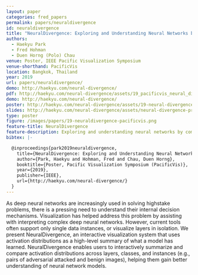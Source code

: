 ```yaml
---
layout: paper
categories: fred_papers
permalink: papers/neuraldivergence
id: neuraldivergence
title: "NeuralDivergence: Exploring and Understanding Neural Networks by Comparing Activation Distributions"
authors: 
  - Haekyu Park
  - Fred Hohman
  - Duen Horng (Polo) Chau
venue: Poster, IEEE Pacific Visualization Symposium
venue-shorthand: PacificVis
location: Bangkok, Thailand 
year: 2019
url: papers/neuraldivergence/
demo: http://haekyu.com/neural-divergence/
pdf: http://haekyu.com/neural-divergence/assets/19_pacificvis_neural_divergence.pdf
demo: http://haekyu.com/neural-divergence/
poster: http://haekyu.com/neural-divergence/assets/19-neural-divergence-poster.pdf
slides: http://haekyu.com/neural-divergence/assets/neural-divergence-presentation.pdf
type: poster
figure: /images/papers/19-neuraldivergence-pacificvis.png
feature-title: NeuralDivergence
feature-description: Exploring and understanding neural networks by comparing activation distributions
bibtex: |-

  @inproceedings{park2019neuraldivergence,
    title={NeuralDivergence: Exploring and Understanding Neural Networks by Comparing Activation Distributions},
    author={Park, Haekyu and Hohman, Fred and Chau, Duen Horng},
    booktitle={Poster, Pacific Visualization Symposium (PacificVis)},
    year={2019},
    publisher={IEEE},
    url={http://haekyu.com/neural-divergence/}
  }
---
```


As deep neural networks are increasingly used in solving highstake problems, there is a pressing need to understand their internal decision mechanisms. Visualization has helped address this problem by assisting with interpreting complex deep neural networks.
However, current tools often support only single data instances, or visualize layers in isolation.
We present NeuralDivergence, an interactive visualization system that uses activation distributions as a high-level summary of what a model has learned. NeuralDivergence enables users to interactively summarize and compare activation distributions across layers, classes, and instances (e.g., pairs of adversarial attacked and benign images), helping them gain better understanding of neural network models.
